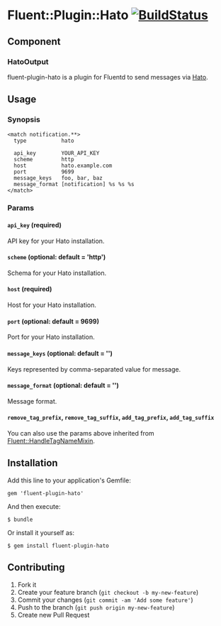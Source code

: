# Fluent::Plugin::Hato [![BuildStatus](https://secure.travis-ci.org/kentaro/fluent-plugin-hato.png)](http://travis-ci.org/kentaro/fluent-plugin-hato)

## Component

### HatoOutput

fluent-plugin-hato is a plugin for Fluentd to send messages via [Hato](http://github.com/kentaro/hato).

## Usage

### Synopsis

```
<match notification.**>
  type           hato

  api_key        YOUR_API_KEY
  scheme         http
  host           hato.example.com
  port           9699
  message_keys   foo, bar, baz
  message_format [notification] %s %s %s
</match>
```

### Params

#### `api_key` (required)

API key for your Hato installation.

#### `scheme` (optional: default = 'http')

Schema for your Hato installation.

#### `host` (required)

Host for your Hato installation.

#### `port` (optional: default = 9699)

Port for your Hato installation.

#### `message_keys` (optional: default = '')

Keys represented by comma-separated value for message.

#### `message_format` (optional: default = '')

Message format.

#### `remove_tag_prefix`, `remove_tag_suffix`, `add_tag_prefix`, `add_tag_suffix`

You can also use the params above inherited from [Fluent::HandleTagNameMixin](https://github.com/fluent/fluentd/blob/master/lib/fluent/mixin.rb).

## Installation

Add this line to your application's Gemfile:

    gem 'fluent-plugin-hato'

And then execute:

    $ bundle

Or install it yourself as:

    $ gem install fluent-plugin-hato

## Contributing

1. Fork it
2. Create your feature branch (`git checkout -b my-new-feature`)
3. Commit your changes (`git commit -am 'Add some feature'`)
4. Push to the branch (`git push origin my-new-feature`)
5. Create new Pull Request

